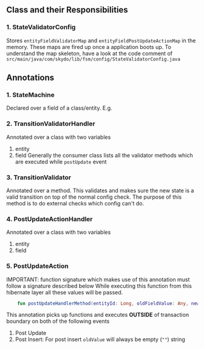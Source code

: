 ## Class and their Responsibilities
### 1. StateValidatorConfig
Stores `entityFieldValidatorMap` and `entityFieldPostUpdateActionMap` in the memory.
These maps are fired up once a application boots up.
To understand the map skeleton, have a look at the code comment of `src/main/java/com/skydo/lib/fsm/config/StateValidatorConfig.java`

## Annotations

### 1. StateMachine
Declared over a field of a class/entity.
E.g.


### 2. TransitionValidatorHandler
Annotated over a class with two variables
1. entity
2. field
   Generally the consumer class lists all the validator methods which are executed while `postUpdate` event

### 3. TransitionValidator
Annotated over a method. This validates and makes sure the new state is a valid transition on top of the normal config check.
The purpose of this method is to do external checks which config can't do.

### 4. PostUpdateActionHandler
Annotated over a class with two variables
1. entity
2. field

### 5. PostUpdateAction
IMPORTANT: function signature which makes use of this annotation must follow a signature described below
While executing this function from this hibernate layer all these values will be passed.
```kotlin
    fun postUpdateHandlerMethod(entityId: Long, oldFieldValue: Any, newFieldValue: Any)
```


This annotation picks up functions and executes **OUTSIDE** of transaction boundary on both of the following events
1. Post Update
2. Post Insert: For post insert `oldValue` will always be empty (`""`) string

